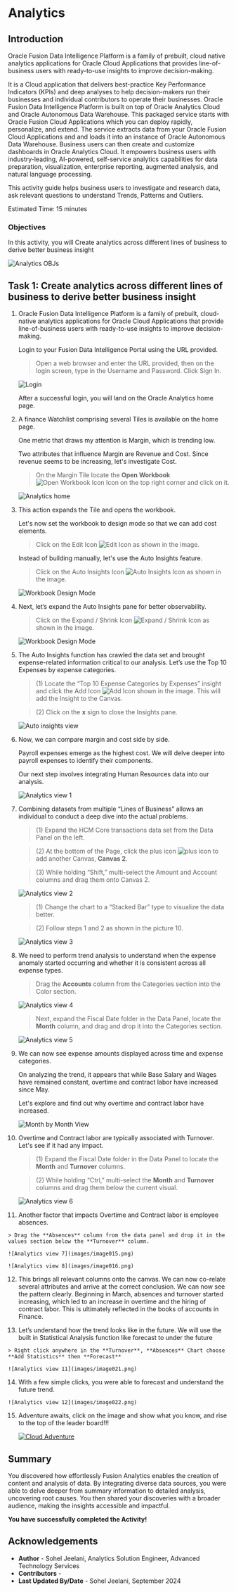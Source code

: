 # Analytics
 
## Introduction

Oracle Fusion Data Intelligence Platform is a family of prebuilt, cloud native analytics applications for Oracle Cloud Applications that provides line-of-business users with ready-to-use insights to improve decision-making.

It is a Cloud application that delivers best-practice Key Performance Indicators (KPIs) and deep analyses to help decision-makers run their businesses and individual contributors to operate their businesses. Oracle Fusion Data Intelligence Platform is built on top of Oracle Analytics Cloud and Oracle Autonomous Data Warehouse. This packaged service starts with Oracle Fusion Cloud Applications which you can deploy rapidly, personalize, and extend. The service extracts data from your Oracle Fusion Cloud Applications and and loads it into an instance of Oracle Autonomous Data Warehouse. Business users can then create and customize dashboards in Oracle Analytics Cloud. It empowers business users with industry-leading, AI-powered, self-service analytics capabilities for data preparation, visualization, enterprise reporting, augmented analysis, and natural language processing.

This activity guide helps business users to investigate and research data, ask relevant questions to understand Trends, Patterns and Outliers.
 


Estimated Time: 15 minutes


### Objectives

In this activity, you will Create analytics across different lines of business to derive better business insight
 
![Analytics OBJs](images/analytics_objs1.png)

## Task 1: Create analytics across different lines of business to derive better business insight



1. Oracle Fusion Data Intelligence Platform is a family of prebuilt, cloud-native analytics applications for Oracle Cloud Applications that provide line-of-business users with ready-to-use insights to improve decision-making. 

    Login to your Fusion Data Intelligence Portal using the URL provided.

    > Open a web browser and enter the URL provided, then on the login screen, type in the Username and Password. Click Sign In.

    ![Login](images/image001.png)

    After a successful login, you will land on the Oracle Analytics home page. 


2. A finance Watchlist comprising several Tiles is available on the home page. 

    One metric that draws my attention is Margin, which is trending low. 

    Two attributes that influence Margin are Revenue and Cost. Since revenue seems to be increasing, let's investigate Cost.

    > On the Margin Tile locate the **Open Workbook** ![Open Workbook Icon](images/icon001.png) Icon on the top right corner and click on it.

    ![Analytics home](images/image002.png)


3.  This action expands the Tile and opens the workbook. 

    Let's now set the workbook to design mode so that we can add cost elements. 

    > Click on the Edit Icon  ![Edit Icon](images/icon002.png)  as shown in the image.  <br>

    Instead of building manually, let's use the Auto Insights feature.


    > Click on the Auto Insights Icon  ![Auto Insights Icon](images/icon003.png)  as shown in the image.

    ![Workbook Design Mode](images/image003.png)


4.  Next, let’s expand the Auto Insights pane for better observability. 

    > Click on the Expand / Shrink Icon  ![Expand / Shrink Icon ](images/icon004.png)  as shown in the image.

    ![Workbook Design Mode](images/image004.png)




5.  The Auto Insights function has crawled the data set and brought expense-related information critical to our analysis. Let’s use the Top 10 Expenses by expense categories. 

    > (1) Locate the “Top 10 Expense Categories by Expenses” insight and click the Add Icon  ![Add Icon ](images/icon006.png)  shown in the image. This will add the Insight to the Canvas.  <br>

    > (2) Click on the **x** sign to close the Insights pane.

    ![Auto insights view](images/image007.png)


6.  Now, we can compare margin and cost side by side. 

    Payroll expenses emerge as the highest cost. We will delve deeper into payroll expenses to identify their components. 

    Our next step involves integrating Human Resources data into our analysis.

    ![Analytics view 1](images/image008.png)


7.  Combining datasets from multiple “Lines of Business” allows an individual to conduct a deep dive into the actual problems.

    > (1) Expand the HCM Core transactions data set from the Data Panel on the left.  <br>

    > (2) At the bottom of the Page, click the plus icon  ![plus icon](images/icon007.png)  to add another Canvas, **Canvas 2**. <br>

    > (3) While holding “Shift,” multi-select the Amount and Account columns and drag them onto Canvas 2.

    ![Analytics view 2](images/image009.png)

    > (1) Change the chart to a “Stacked Bar” type to visualize the data better.  <br>

    > (2) Follow steps 1 and 2 as shown in the picture 10.
    
    ![Analytics view 3](images/image010.png)


8.  We need to perform trend analysis to understand when the expense anomaly started occurring and whether it is consistent across all expense types.

    > Drag the **Accounts** column from the Categories section into the Color section.

    ![Analytics view 4](images/image011.png)

    > Next, expand the Fiscal Date folder in the Data Panel, locate the **Month** column, and drag and drop it into the Categories section.

    ![Analytics view 5](images/image012.png)

9.  We can now see expense amounts displayed across time and expense categories.

    On analyzing the trend, it appears that while Base Salary and Wages have remained constant, overtime and contract labor have increased since May.

    Let's explore and find out why overtime and contract labor have increased.  

    ![Month by Month View](images/image013.png)

10. Overtime and Contract labor are typically associated with Turnover. Let's see if it had any impact.

    > (1) Expand the Fiscal Date folder in the Data Panel to locate the **Month** and **Turnover** columns.   <br>

    > (2) While holding “Ctrl,” multi-select the **Month** and **Turnover** columns and drag them below the current visual. 
    
    ![Analytics view 6](images/image014.png)



11.  Another factor that impacts Overtime and Contract labor is employee absences. 

    > Drag the **Absences** column from the data panel and drop it in the values section below the **Turnover** column.

    ![Analytics view 7](images/image015.png)

    ![Analytics view 8](images/image016.png)
    

12.  This brings all relevant columns onto the canvas. We can now co-relate several attributes and arrive at the correct conclusion.  We can now see the pattern clearly. Beginning in March, absences and turnover started increasing, which led to an increase in overtime and the hiring of contract labor.  This is ultimately reflected in the books of accounts in Finance. 



13.  Let’s understand how the trend looks like in the future. We will use the built in Statistical Analysis function like forecast to under the future 

    > Right click anywhere in the **Turnover**, **Absences** Chart choose **Add Statistics** then **Forecast**

    ![Analytics view 11](images/image021.png)

14.  With a few simple clicks, you were able to forecast and understand the future trend. 

    ![Analytics view 12](images/image022.png)



15. Adventure awaits, click on the image and show what you know, and rise to the top of the leader board!!!
    
    [![Cloud Adventure](images/cloud-adventure-checkpoint-image.png)](https://apex.oracle.com/pls/apex/f?p=159406:LOGIN_TEAM:::::CC:CIOADVENTURE) 



## Summary

You discovered how effortlessly Fusion Analytics enables the creation of content and analysis of data. By integrating diverse data sources, you were able to delve deeper from summary information to detailed analysis, uncovering root causes. You then shared your discoveries with a broader audience, making the insights accessible and impactful.



**You have successfully completed the Activity!**


## Acknowledgements
* **Author** - Sohel Jeelani, Analytics Solution Engineer, Advanced Technology Services
* **Contributors** -  
* **Last Updated By/Date** - Sohel Jeelani, September 2024
